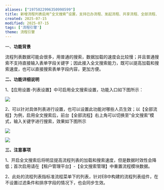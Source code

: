 ```yaml
---
aliases: ["1975022996350998599"]
title: 新增流程列表启用“全文搜索”设置，支持已办流程、发起流程、共享流程、全部流程、关联流程列表数据查询走微搜
created: 2025-07-15
modified: 2025-07-15
tags: ['流程引擎']
theme: 流程引擎
---
```


一、**功能背景**

流程列表数据可能会很多，用普通的搜索，数据加载的速度会比较慢；并且普通搜索不支持直接输入表单字段关键字；因此接入全文搜索能力，既可以提高加载和搜索速度，也可以直接搜索表单字段内容，更加方便。

**二、功能详细说明**

1、【应用设置-列表设置】中可启用全文搜索设置，功能入口如下图所示：

![](https://myhelpdoc.oss-cn-heyuan.aliyuncs.com/mdimages/a4bcea4a2f40391cfb6ba76ba9aa2dee.jpg)

2、可以针对具体列表进行设置，也可以设置此功能对哪些人员生效；以【全部流程】为例，启用全文搜索后，前台【全部流程】右上角可以切换至“全文搜索”模式，输入关键字进行搜索，效果如下图所示

![](https://myhelpdoc.oss-cn-heyuan.aliyuncs.com/mdimages/db8554b97c3ea70a301fbc77d94dd7bb.jpg)

![](https://myhelpdoc.oss-cn-heyuan.aliyuncs.com/mdimages/496db870321a516b27698f8b5b98a46f.jpg)

**三、注意事项**

1、开启全文搜索后将明显提高流程列表的加载和搜索速度，但是数据时效性会降低；首次启用请在【租户管理平台】-【全文搜索管理】中重置流程模块数据。

2、此处的流程列表指标准流程菜单下的列表，针对EB中构建的流程列表组件，在不设置过滤条件和排序字段的情况下，也会同步生效。


